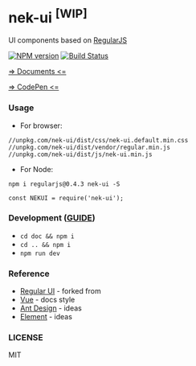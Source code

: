 # nek-ui <sup>[WIP]</sup>
UI components based on [RegularJS][regularjs]

[![NPM version][npm-image]][npm-url] [![Build Status][travis-image]][travis-url]

[=> Documents <=](https://nek-ui.kaolafed.com)

[=> CodePen <=](http://codepen.io/int64ago/pen/WRmzPV)

### Usage

 - For browser:
 ```
 //unpkg.com/nek-ui/dist/css/nek-ui.default.min.css
 //unpkg.com/nek-ui/dist/vendor/regular.min.js
 //unpkg.com/nek-ui/dist/js/nek-ui.min.js
 ```

 - For Node:
 ```
 npm i regularjs@0.4.3 nek-ui -S

 const NEKUI = require('nek-ui');

 ```

### Development ([GUIDE](https://github.com/kaola-fed/nek-ui/issues/2))

 - `cd doc && npm i`
 - `cd .. && npm i`
 - `npm run dev`


### Reference

 - [Regular UI](https://regular-ui.github.io/) - forked from
 - [Vue](https://cn.vuejs.org/) - docs style
 - [Ant Design](https://ant.design/) - ideas
 - [Element](http://element.eleme.io) - ideas

### LICENSE
MIT


 [regularjs]: https://github.com/regularjs/regular

 [npm-url]: https://npmjs.org/package/nek-ui
 [npm-image]: https://img.shields.io/npm/v/nek-ui.svg

 [travis-url]: https://travis-ci.org/kaola-fed/nek-ui
 [travis-image]: https://img.shields.io/travis/kaola-fed/nek-ui.svg

 [license-url]: https://github.com/kaola-fed/nek-ui/blob/master/LICENSE
 [license-image]: https://img.shields.io/github/license/kaola-fed/nek-ui.svg

